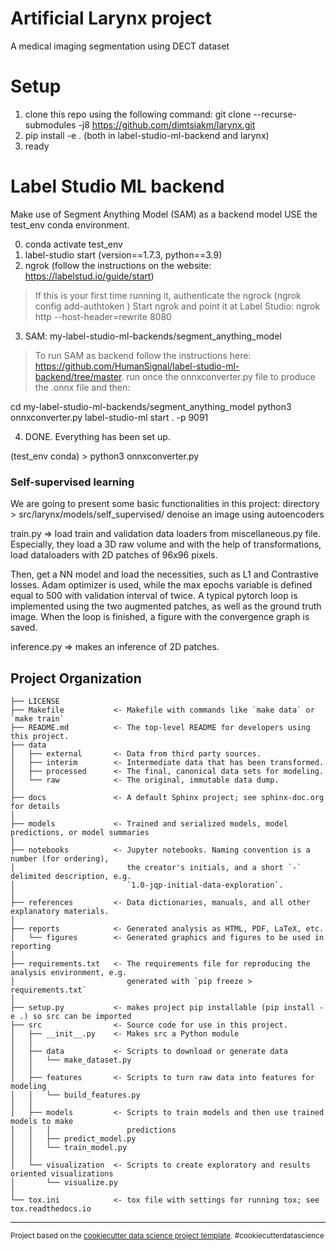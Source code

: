 Artificial Larynx project
==============================
A medical imaging segmentation using DECT dataset

# Setup

1. clone this repo using the following command: git clone --recurse-submodules -j8 https://github.com/dimtsiakm/larynx.git
2. pip install -e . (both in label-studio-ml-backend and larynx)
3. ready

# Label Studio ML backend

Make use of Segment Anything Model (SAM) as a backend model
USE the test_env conda environment.

0. conda activate test_env
1. label-studio start (version==1.7.3, python==3.9)
2. ngrok (follow the instructions on the website: https://labelstud.io/guide/start)
> If this is your first time running it, authenticate the ngrock (ngrok config add-authtoken <Your token>)
> Start ngrok and point it at Label Studio: ngrok http --host-header=rewrite 8080


3. SAM: my-label-studio-ml-backends/segment_anything_model
>To run SAM as backend follow the instructions here: https://github.com/HumanSignal/label-studio-ml-backend/tree/master. 
run once the onnxconverter.py file to produce the .onnx file and then:

cd my-label-studio-ml-backends/segment_anything_model
python3 onnxconverter.py
label-studio-ml start . -p 9091

4. DONE. Everything has been set up.

(test_env conda) > python3 onnxconverter.py


### Self-supervised learning

We are going to present some basic functionalities in this project:
directory > src/larynx/models/self_supervised/
denoise an image using autoencoders

train.py => load train and validation data loaders from miscellaneous.py file. Especially, they load a 3D raw volume and with the help of transformations, load dataloaders with 2D patches of 96x96 pixels. 

Then, get a NN model and load the necessities, such as L1 and Contrastive losses. Adam optimizer is used, while the max epochs variable is defined equal to 500 with validation interval of twice. A typical pytorch loop is implemented using the two augmented patches, as well as the ground truth image. When the loop is finished, a figure with the convergence graph is saved. 

inference.py => makes an inference of 2D patches.



Project Organization
------------

    ├── LICENSE
    ├── Makefile           <- Makefile with commands like `make data` or `make train`
    ├── README.md          <- The top-level README for developers using this project.
    ├── data
    │   ├── external       <- Data from third party sources.
    │   ├── interim        <- Intermediate data that has been transformed.
    │   ├── processed      <- The final, canonical data sets for modeling.
    │   └── raw            <- The original, immutable data dump.
    │
    ├── docs               <- A default Sphinx project; see sphinx-doc.org for details
    │
    ├── models             <- Trained and serialized models, model predictions, or model summaries
    │
    ├── notebooks          <- Jupyter notebooks. Naming convention is a number (for ordering),
    │                         the creator's initials, and a short `-` delimited description, e.g.
    │                         `1.0-jqp-initial-data-exploration`.
    │
    ├── references         <- Data dictionaries, manuals, and all other explanatory materials.
    │
    ├── reports            <- Generated analysis as HTML, PDF, LaTeX, etc.
    │   └── figures        <- Generated graphics and figures to be used in reporting
    │
    ├── requirements.txt   <- The requirements file for reproducing the analysis environment, e.g.
    │                         generated with `pip freeze > requirements.txt`
    │
    ├── setup.py           <- makes project pip installable (pip install -e .) so src can be imported
    ├── src                <- Source code for use in this project.
    │   ├── __init__.py    <- Makes src a Python module
    │   │
    │   ├── data           <- Scripts to download or generate data
    │   │   └── make_dataset.py
    │   │
    │   ├── features       <- Scripts to turn raw data into features for modeling
    │   │   └── build_features.py
    │   │
    │   ├── models         <- Scripts to train models and then use trained models to make
    │   │   │                 predictions
    │   │   ├── predict_model.py
    │   │   └── train_model.py
    │   │
    │   └── visualization  <- Scripts to create exploratory and results oriented visualizations
    │       └── visualize.py
    │
    └── tox.ini            <- tox file with settings for running tox; see tox.readthedocs.io


--------

<p><small>Project based on the <a target="_blank" href="https://drivendata.github.io/cookiecutter-data-science/">cookiecutter data science project template</a>. #cookiecutterdatascience</small></p>
